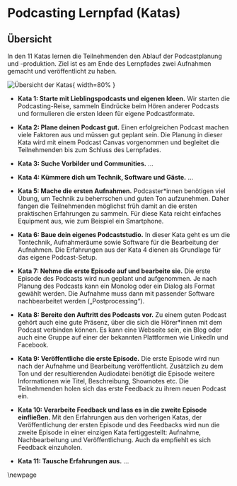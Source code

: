 # Podcasting Lernpfad (Katas)

## Übersicht

In den 11 Katas lernen die Teilnehmenden den Ablauf der Podcastplanung und -produktion. Ziel ist es am Ende des Lernpfades zwei Aufnahmen gemacht und veröffentlicht zu haben.

![Übersicht der Katas](images/Katas.svg){ width=80% }

* **Kata 1: Starte mit Lieblingspodcasts und eigenen Ideen.** Wir starten die Podcasting-Reise, sammeln Eindrücke beim Hören anderer Podcasts und formulieren die ersten Ideen für eigene Podcastformate.

* **Kata 2: Plane deinen Podcast gut.** Einen erfolgreichen Podcast machen viele Faktoren aus und müssen gut geplant sein. Die Planung in dieser Kata wird mit einem Podcast Canvas vorgenommen und begleitet die Teilnehmenden bis zum Schluss des Lernpfades.

* **Kata 3: Suche Vorbilder und Communities.** ...

* **Kata 4: Kümmere dich um Technik, Software und Gäste.** ...

* **Kata 5: Mache die ersten Aufnahmen.** Podcaster\*innen benötigen viel Übung, um Technik zu beherrschen und guten Ton aufzunehmen. Daher fangen die Teilnehmenden möglichst früh damit an die ersten praktischen Erfahrungen zu sammeln. Für diese Kata reicht einfaches Equipment aus, wie zum Beispiel ein Smartphone.

* **Kata 6: Baue dein eigenes Podcaststudio.** In dieser Kata geht es um die Tontechnik, Aufnahmeräume sowie Software für die Bearbeitung der Aufnahmen. Die Erfahrungen aus der Kata 4 dienen als Grundlage für das eigene Podcast-Setup.

* **Kata 7: Nehme die erste Episode auf und bearbeite sie.** Die erste Episode des Podcasts wird nun geplant und aufgenommen. Je nach Planung des Podcasts kann ein Monolog oder ein Dialog als Format gewählt werden. Die Aufnahme muss dann mit passender Software nachbearbeitet werden („Postprocessing“).

* **Kata 8: Bereite den Auftritt des Podcasts vor.** Zu einem guten Podcast gehört auch eine gute Präsenz, über die sich die Hörer\*innen mit dem Podcast verbinden können. Es kann eine Webseite sein, ein Blog oder auch eine Gruppe auf einer der bekannten Plattformen wie LinkedIn und Facebook.

* **Kata 9: Veröffentliche die erste Episode.** Die erste Episode wird nun nach der Aufnahme und Bearbeitung veröffentlicht. Zusätzlich zu dem Ton und der resultierenden Audiodatei benötigt die Episode weitere Informationen wie Titel, Beschreibung, Shownotes etc. Die Teilnehmenden holen sich das erste Feedback zu ihrem neuen Podcast ein.

* **Kata 10: Verarbeite Feedback und lass es in die zweite Episode einfließen.** Mit den Erfahrungen aus den vorherigen Katas, der Veröffentlichung der ersten Episode und des Feedbacks wird nun die zweite Episode in einer einzigen Kata fertiggestellt: Aufnahme, Nachbearbeitung und Veröffentlichung. Auch da empfiehlt es sich Feedback einzuholen.

* **Kata 11: Tausche Erfahrungen aus.** ...

\newpage